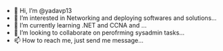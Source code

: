 - 👋 Hi, I’m @yadavp13
- 👀 I’m interested in Networking and deploying softwares and solutions...
- 🌱 I’m currently learning  .NET and CCNA and ...
- 💞️ I’m looking to collaborate on perofrming sysadmin tasks...
- 📫 How to reach me, just send me message...

<!---
yadavp13/yadavp13 is a ✨ special ✨ repository because its `README.md` (this file) appears on your GitHub profile.
You can click the Preview link to take a look at your changes.
--->
